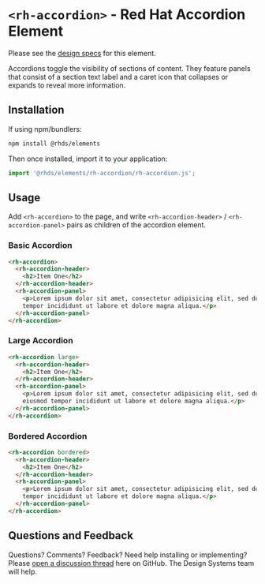 # `<rh-accordion>` - Red Hat Accordion Element

Please see the [design specs][spec] for this element.

Accordions toggle the visibility of sections of content. They feature panels 
that consist of a section text label and a caret icon that collapses or expands 
to reveal more information. 

##  Installation

If using npm/bundlers:

```bash
npm install @rhds/elements
```

Then once installed, import it to your application:

```js
import '@rhds/elements/rh-accordion/rh-accordion.js';
```

## Usage

Add `<rh-accordion>` to the page, and write `<rh-accordion-header>` / 
`<rh-accordion-panel>` pairs as children of the accordion element.

### Basic Accordion

```html
<rh-accordion>
  <rh-accordion-header>
    <h2>Item One</h2>
  </rh-accordion-header>
  <rh-accordion-panel>
    <p>Lorem ipsum dolor sit amet, consectetur adipisicing elit, sed do eiusmod 
    tempor incididunt ut labore et dolore magna aliqua.</p>
  </rh-accordion-panel>
</rh-accordion>
```

### Large Accordion

```html
<rh-accordion large>
  <rh-accordion-header>
    <h2>Item One</h2>
  </rh-accordion-header>
  <rh-accordion-panel>
    <p>Lorem ipsum dolor sit amet, consectetur adipisicing elit, sed do 
    eiusmod tempor incididunt ut labore et dolore magna aliqua.</p>
  </rh-accordion-panel>
</rh-accordion>
```

### Bordered Accordion

```html
<rh-accordion bordered>
  <rh-accordion-header>
    <h2>Item One</h2>
  </rh-accordion-header>
  <rh-accordion-panel>
    <p>Lorem ipsum dolor sit amet, consectetur adipisicing elit, sed do eiusmod 
    tempor incididunt ut labore et dolore magna aliqua.</p>
  </rh-accordion-panel>
</rh-accordion>
```

## Questions and Feedback

Questions? Comments? Feedback? Need help installing or implementing?
Please [open a discussion thread][qa] here on GitHub. The Design Systems team 
will help.

[spec]: https://ux.redhat.com/elements/accordion/
[qa]: https://github.com/orgs/RedHat-UX/discussions/categories/q-a
